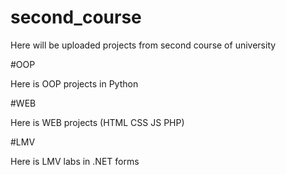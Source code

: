 # second_course

Here will be uploaded projects from second course of university

#OOP 

Here is OOP projects in Python

#WEB

Here is WEB projects (HTML CSS JS PHP)

#LMV 

Here is LMV labs in .NET forms
